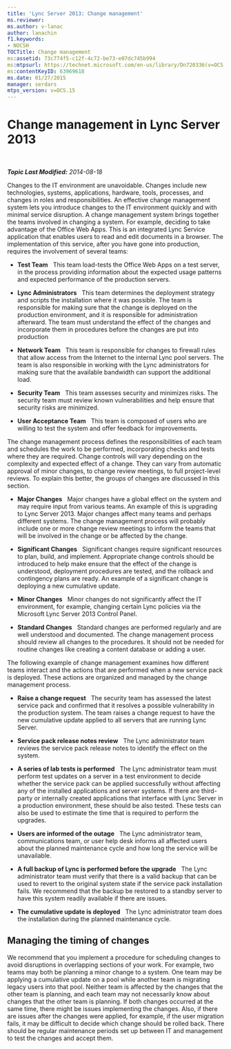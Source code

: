 ```yaml
---
title: 'Lync Server 2013: Change management'
ms.reviewer: 
ms.author: v-lanac
author: lanachin
f1.keywords:
- NOCSH
TOCTitle: Change management
ms:assetid: 73c774f5-c12f-4c72-be73-e07dc745b994
ms:mtpsurl: https://technet.microsoft.com/en-us/library/Dn720336(v=OCS.15)
ms:contentKeyID: 63969618
ms.date: 01/27/2015
manager: serdars
mtps_version: v=OCS.15
---
```


<div data-xmlns="http://www.w3.org/1999/xhtml">

<div class="topic" data-xmlns="http://www.w3.org/1999/xhtml" data-msxsl="urn:schemas-microsoft-com:xslt" data-cs="https://msdn.microsoft.com/">

<div data-asp="https://msdn2.microsoft.com/asp">

# Change management in Lync Server 2013

</div>

<div id="mainSection">

<div id="mainBody">

<span> </span>

_**Topic Last Modified:** 2014-08-18_

Changes to the IT environment are unavoidable. Changes include new technologies, systems, applications, hardware, tools, processes, and changes in roles and responsibilities. An effective change management system lets you introduce changes to the IT environment quickly and with minimal service disruption. A change management system brings together the teams involved in changing a system. For example, deciding to take advantage of the Office Web Apps. This is an integrated Lync Service application that enables users to read and edit documents in a browser. The implementation of this service, after you have gone into production, requires the involvement of several teams:

  - **Test Team**   This team load-tests the Office Web Apps on a test server, in the process providing information about the expected usage patterns and expected performance of the production servers.

  - **Lync Administrators**   This team determines the deployment strategy and scripts the installation where it was possible. The team is responsible for making sure that the change is deployed on the production environment, and it is responsible for administration afterward. The team must understand the effect of the changes and incorporate them in procedures before the changes are put into production

  - **Network Team**   This team is responsible for changes to firewall rules that allow access from the Internet to the internal Lync pool servers. The team is also responsible in working with the Lync administrators for making sure that the available bandwidth can support the additional load.

  - **Security Team**   This team assesses security and minimizes risks. The security team must review known vulnerabilities and help ensure that security risks are minimized.

  - **User Acceptance Team**   This team is composed of users who are willing to test the system and offer feedback for improvements.

The change management process defines the responsibilities of each team and schedules the work to be performed, incorporating checks and tests where they are required. Change controls will vary depending on the complexity and expected effect of a change. They can vary from automatic approval of minor changes, to change review meetings, to full project-level reviews. To explain this better, the groups of changes are discussed in this section.

  - **Major Changes**   Major changes have a global effect on the system and may require input from various teams. An example of this is upgrading to Lync Server 2013. Major changes affect many teams and perhaps different systems. The change management process will probably include one or more change review meetings to inform the teams that will be involved in the change or be affected by the change.

  - **Significant Changes**   Significant changes require significant resources to plan, build, and implement. Appropriate change controls should be introduced to help make ensure that the effect of the change is understood, deployment procedures are tested, and the rollback and contingency plans are ready. An example of a significant change is deploying a new cumulative update.

  - **Minor Changes**   Minor changes do not significantly affect the IT environment, for example, changing certain Lync policies via the Microsoft Lync Server 2013 Control Panel.

  - **Standard Changes**   Standard changes are performed regularly and are well understood and documented. The change management process should review all changes to the procedures. It should not be needed for routine changes like creating a content database or adding a user.

The following example of change management examines how different teams interact and the actions that are performed when a new service pack is deployed. These actions are organized and managed by the change management process.

  - **Raise a change request**   The security team has assessed the latest service pack and confirmed that it resolves a possible vulnerability in the production system. The team raises a change request to have the new cumulative update applied to all servers that are running Lync Server.

  - **Service pack release notes review**   The Lync administrator team reviews the service pack release notes to identify the effect on the system.

  - **A series of lab tests is performed**   The Lync administrator team must perform test updates on a server in a test environment to decide whether the service pack can be applied successfully without affecting any of the installed applications and server systems. If there are third-party or internally created applications that interface with Lync Server in a production environment, these should be also tested. These tests can also be used to estimate the time that is required to perform the upgrades.

  - **Users are informed of the outage**   The Lync administrator team, communications team, or user help desk informs all affected users about the planned maintenance cycle and how long the service will be unavailable.

  - **A full backup of Lync is performed before the upgrade**   The Lync administrator team must verify that there is a valid backup that can be used to revert to the original system state if the service pack installation fails. We recommend that the backup be restored to a standby server to have this system readily available if there are issues.

  - **The cumulative update is deployed**   The Lync administrator team does the installation during the planned maintenance cycle.

<div>

## Managing the timing of changes

We recommend that you implement a procedure for scheduling changes to avoid disruptions in overlapping sections of your work. For example, two teams may both be planning a minor change to a system. One team may be applying a cumulative update on a pool while another team is migrating legacy users into that pool. Neither team is affected by the changes that the other team is planning, and each team may not necessarily know about changes that the other team is planning. If both changes occurred at the same time, there might be issues implementing the changes. Also, if there are issues after the changes were applied, for example, if the user migration fails, it may be difficult to decide which change should be rolled back. There should be regular maintenance periods set up between IT and management to test the changes and accept them.

</div>

</div>

<span> </span>

</div>

</div>

</div>

